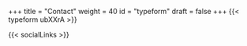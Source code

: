 +++
title = "Contact"
weight = 40
id = "typeform"
draft = false
+++
{{< typeform ubXXrA  >}}

{{< socialLinks >}}

